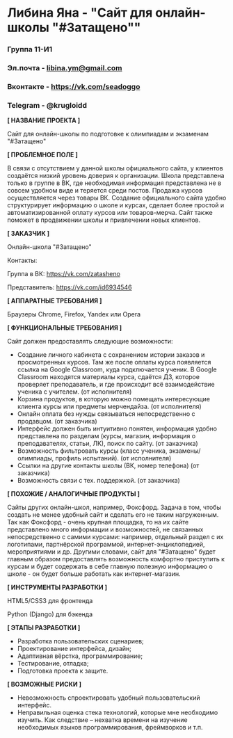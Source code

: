 # Либина Яна - "Сайт для онлайн-школы "#Затащено""

### Группа 11-И1
### Эл.почта - libina.ym@gmail.com
### Вконтакте - https://vk.com/seadoggo
### Telegram - @krugloidd

**[ НАЗВАНИЕ ПРОЕКТА ]**

Сайт для онлайн-школы по подготовке к олимпиадам и экзаменам "#Затащено"

**[ ПРОБЛЕМНОЕ ПОЛЕ ]**
 
В связи с отсутствием у данной школы официального сайта, у клиентов создаётся низкий уровень доверия к организации. Школа представлена только в группе в ВК, где необходимая информация представлена не в совсем удобном виде и теряется среди постов. Продажа курсов осуществляется через товары ВК. Создание официального сайта удобно структурирует информацию о школе и курсах, сделает более простой и автоматизированной оплату курсов или товаров-мерча. Сайт также поможет в продвижении школы и привлечении новых клиентов.
 

**[ ЗАКАЗЧИК ]**

Онлайн-школа "#Затащено"

Контакты: 

Группа в ВК: https://vk.com/zatasheno

Представитель: https://vk.com/id6934546


**[ АППАРАТНЫЕ ТРЕБОВАНИЯ ]** 

Браузеры Chrome, Firefox, Yandex или Opera

**[ ФУНКЦИОНАЛЬНЫЕ ТРЕБОВАНИЯ ]**

Сайт должен предоставлять следующие возможности:
* Создание личного кабинета с сохранением истории заказов и просмотренных курсов. Там же после оплаты курса появляется ссылка на Google Classroom, куда подключается ученик. В Google Classroom находятся материалы курса, сдаётся ДЗ, которое проверяет преподаватель, и где происходит всё взаимодействие ученика с учителем. (от исполнителя)
* Корзина продуктов, в которую можно помещать интересующие клиента курсы или предметы мерчендайза. (от исполнителя)
* Онлайн оплата без нужды связываться непосредственно с продавцом. (от заказчика)
* Интерфейс должен быть интуитивно понятен, информация удобно представлена по разделам (курсы, магазин, информация о преподавателях, статьи, ЛК), поиск по сайту. (от заказчика)
* Возможность фильтровать курсы (класс ученика, экзамены/олимпиады, профиль испытаний). (от исполнителя)
* Ссылки на другие контакты школы (ВК, номер телефона) (от заказчика)
* Возможность связи с тех. поддержкой. (от заказчика)

**[ ПОХОЖИЕ / АНАЛОГИЧНЫЕ ПРОДУКТЫ ]**

Сайты других онлайн-школ, например, Фоксфорд. Задача в том, чтобы создать не менее удобный сайт и сделать его не таким нагруженным. Так как Фоксфорд - очень крупная площадка, то на их сайте представлено много информации и возможностей, не связанных непосредственно с самими курсами: например, отдельный раздел с их логотипами, партнёрской программой, интернет-энциклопедией, мероприятиями и др. Другими словами, сайт для "#Затащено" будет главным образом предоставлять возможность комфортно приступить к курсам и будет содержать в себе главную полезную информацию о школе - он будет больше работать как интернет-магазин.

**[ ИНСТРУМЕНТЫ РАЗРАБОТКИ ]**

HTML5/CSS3 для фронтенда

Python (Django) для бэкенда

**[ ЭТАПЫ РАЗРАБОТКИ ]**

*	Разработка пользовательских сценариев;
*	Проектирование интерфейса, дизайн;
* Адаптивная вёрстка, программирование;
*	Тестирование, отладка;
*	Подготовка проекта к защите.


**[ ВОЗМОЖНЫЕ РИСКИ ]**

*	Невозможность спроектировать удобный пользовательский интерфейс.
*	Неправильная оценка стека технологий, которые мне необходимо изучить. Как следствие – нехватка времени на изучение необходимых языков программирования, фреймворков и т.п.
